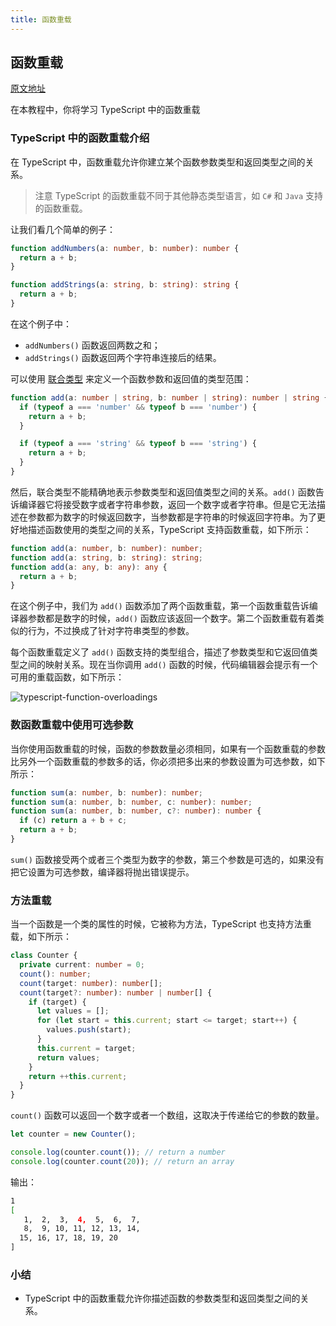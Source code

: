 ```yaml
---
title: 函数重载
---
```


## 函数重载

[原文地址](https://www.typescripttutorial.net/typescript-tutorial/typescript-function-overloadings/)

在本教程中，你将学习 TypeScript 中的函数重载

### TypeScript 中的函数重载介绍

在 TypeScript 中，函数重载允许你建立某个函数参数类型和返回类型之间的关系。

> 注意 TypeScript 的函数重载不同于其他静态类型语言，如 `C#` 和 `Java` 支持的函数重载。

让我们看几个简单的例子：

```ts
function addNumbers(a: number, b: number): number {
  return a + b;
}

function addStrings(a: string, b: string): string {
  return a + b;
}
```

在这个例子中：

- `addNumbers()` 函数返回两数之和；
- `addStrings()` 函数返回两个字符串连接后的结果。

可以使用 [联合类型](/2-basic-types/12-union-type/) 来定义一个函数参数和返回值的类型范围：

```ts
function add(a: number | string, b: number | string): number | string {
  if (typeof a === 'number' && typeof b === 'number') {
    return a + b;
  }

  if (typeof a === 'string' && typeof b === 'string') {
    return a + b;
  }
}
```

然后，联合类型不能精确地表示参数类型和返回值类型之间的关系。`add()` 函数告诉编译器它将接受数字或者字符串参数，返回一个数字或者字符串。但是它无法描述在参数都为数字的时候返回数字，当参数都是字符串的时候返回字符串。为了更好地描述函数使用的类型之间的关系，TypeScript 支持函数重载，如下所示：

```ts
function add(a: number, b: number): number;
function add(a: string, b: string): string;
function add(a: any, b: any): any {
  return a + b;
}
```

在这个例子中，我们为 `add()` 函数添加了两个函数重载，第一个函数重载告诉编译器参数都是数字的时候，`add()` 函数应该返回一个数字。第二个函数重载有着类似的行为，不过换成了针对字符串类型的参数。

每个函数重载定义了 `add()` 函数支持的类型组合，描述了参数类型和它返回值类型之间的映射关系。现在当你调用 `add()` 函数的时候，代码编辑器会提示有一个可用的重载函数，如下所示：

![typescript-function-overloadings](https://cdn.jsdelivr.net/gh/cody1991/images@master/typescript-tutorial/typescript-function-overloadings.36nbxumle820.png)

### 数函数重载中使用可选参数

当你使用函数重载的时候，函数的参数数量必须相同，如果有一个函数重载的参数比另外一个函数重载的参数多的话，你必须把多出来的参数设置为可选参数，如下所示：

```ts
function sum(a: number, b: number): number;
function sum(a: number, b: number, c: number): number;
function sum(a: number, b: number, c?: number): number {
  if (c) return a + b + c;
  return a + b;
}
```

`sum()` 函数接受两个或者三个类型为数字的参数，第三个参数是可选的，如果没有把它设置为可选参数，编译器将抛出错误提示。

### 方法重载

当一个函数是一个类的属性的时候，它被称为方法，TypeScript 也支持方法重载，如下所示：

```ts
class Counter {
  private current: number = 0;
  count(): number;
  count(target: number): number[];
  count(target?: number): number | number[] {
    if (target) {
      let values = [];
      for (let start = this.current; start <= target; start++) {
        values.push(start);
      }
      this.current = target;
      return values;
    }
    return ++this.current;
  }
}
```

`count()` 函数可以返回一个数字或者一个数组，这取决于传递给它的参数的数量。

```ts
let counter = new Counter();

console.log(counter.count()); // return a number
console.log(counter.count(20)); // return an array
```

输出：

```sh
1
[
   1,  2,  3,  4,  5,  6,  7,
   8,  9, 10, 11, 12, 13, 14,
  15, 16, 17, 18, 19, 20
]
```

### 小结

- TypeScript 中的函数重载允许你描述函数的参数类型和返回类型之间的关系。
